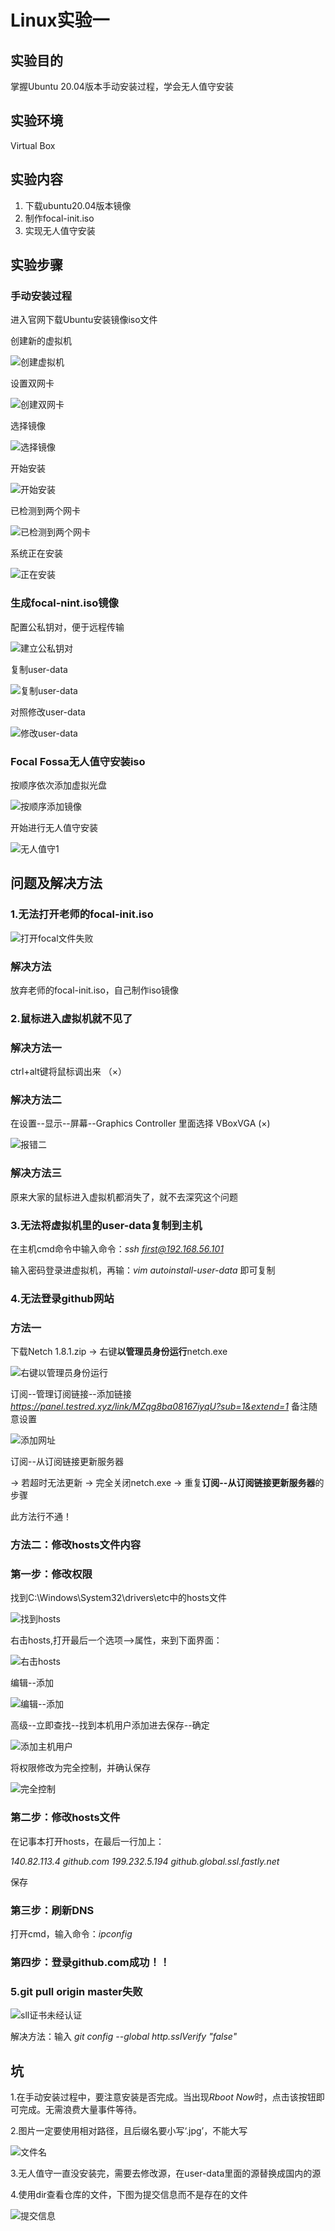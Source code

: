 # Linux实验一

## 实验目的  

掌握Ubuntu 20.04版本手动安装过程，学会无人值守安装

## 实验环境

Virtual Box

## 实验内容

1. 下载ubuntu20.04版本镜像
2. 制作focal-init.iso
3. 实现无人值守安装

## 实验步骤

### 手动安装过程

进入官网下载Ubuntu安装镜像iso文件

创建新的虚拟机

![创建虚拟机](chap0x01_img/创建虚拟机.jpg)

设置双网卡

![创建双网卡](chap0x01_img/创建双网卡.jpg)

选择镜像

![选择镜像](chap0x01_img/选择镜像.jpg)

开始安装

![开始安装](chap0x01_img/开始安装.jpg)

已检测到两个网卡

![已检测到两个网卡](chap0x01_img/已检测到两个网卡.jpg)

系统正在安装

![正在安装](chap0x01_img/正在安装.jpg)

### 生成focal-nint.iso镜像

配置公私钥对，便于远程传输

![建立公私钥对](chap0x01_img/建立公私钥对.jpg)

复制user-data

![复制user-data](chap0x01_img/复制user-data.jpg)

对照修改user-data

![修改user-data](chap0x01_img/修改user-data.jpg)





### Focal Fossa无人值守安装iso

按顺序依次添加虚拟光盘

![按顺序添加镜像](chap0x01_img/按顺序添加镜像.jpg)

开始进行无人值守安装

![无人值守1](chap0x01_img/无人值守1.jpg)





## 问题及解决方法

### 1.无法打开老师的focal-init.iso

![打开focal文件失败](chap0x01_img/打开focal文件失败.jpg)

### 解决方法

放弃老师的focal-init.iso，自己制作iso镜像

### 2.鼠标进入虚拟机就不见了

### 解决方法一

ctrl+alt键将鼠标调出来 （×）

### 解决方法二

在设置--显示--屏幕--Graphics Controller 里面选择 VBoxVGA  (×)

![报错二](chap0x01_img/报错二.jpg)

### 解决方法三

原来大家的鼠标进入虚拟机都消失了，就不去深究这个问题

### 3.无法将虚拟机里的user-data复制到主机

在主机cmd命令中输入命令：*ssh first@192.168.56.101*

输入密码登录进虚拟机，再输：*vim autoinstall-user-data* 即可复制

### 4.无法登录github网站

### 方法一

下载Netch 1.8.1.zip → 右键**以管理员身份运行**netch.exe

![右键以管理员身份运行](chap0x01_img/右键以管理员身份运行.jpg)

订阅--管理订阅链接--添加链接*https://panel.testred.xyz/link/MZqg8ba08167iyqU?sub=1&extend=1* 备注随意设置

![添加网址](chap0x01_img/添加网址.jpg)

订阅--从订阅链接更新服务器

→ 若超时无法更新 → 完全关闭netch.exe → 重复**订阅--从订阅链接更新服务器**的步骤

此方法行不通！

### 方法二：修改hosts文件内容

### 第一步：修改权限

找到C:\Windows\System32\drivers\etc中的hosts文件

![找到hosts](chap0x01_img/找到hosts.jpg)

右击hosts,打开最后一个选项–>属性，来到下面界面：

![右击hosts](chap0x01_img/右击hosts.jpg)

编辑--添加

![编辑--添加](chap0x01_img/编辑--添加.jpg)

高级--立即查找--找到本机用户添加进去保存--确定

![添加主机用户](chap0x01_img/添加主机用户.jpg)

将权限修改为完全控制，并确认保存

![完全控制](chap0x01_img/完全控制.jpg)

### 第二步：修改hosts文件

在记事本打开hosts，在最后一行加上：

*140.82.113.4 github.com
199.232.5.194 github.global.ssl.fastly.net*

保存

### 第三步：刷新DNS

打开cmd，输入命令：*ipconfig* 

### 第四步：登录github.com成功！！

### 5.git pull origin master失败

![sll证书未经认证](chap0x01_img/ssl证书未经认证.jpg)

解决方法：输入 *git config --global http.sslVerify "false"* 

## 坑

1.在手动安装过程中，要注意安装是否完成。当出现*Rboot Now*时，点击该按钮即可完成。无需浪费大量事件等待。

2.图片一定要使用相对路径，且后缀名要小写‘.jpg’，不能大写

![文件名](图片所在文件夹/图片名.jpg)

3.无人值守一直没安装完，需要去修改源，在user-data里面的源替换成国内的源

4.使用dir查看仓库的文件，下图为提交信息而不是存在的文件

![提交信息](chap0x01_img/提交信息.jpg)















